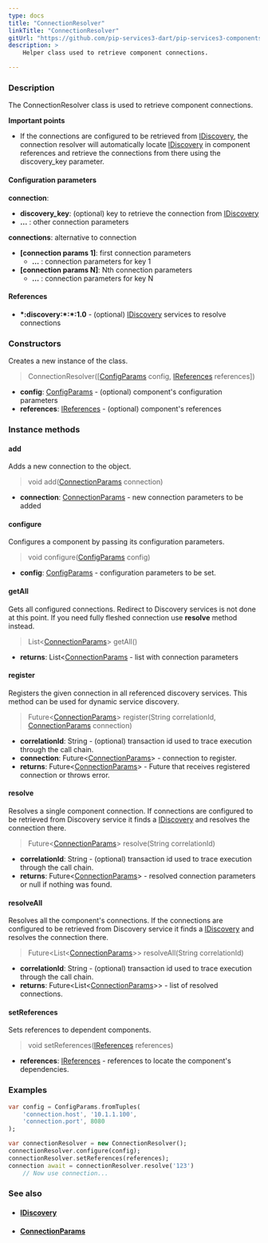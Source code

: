 ```yaml
---
type: docs
title: "ConnectionResolver"
linkTitle: "ConnectionResolver"
gitUrl: "https://github.com/pip-services3-dart/pip-services3-components-dart"
description: >
    Helper class used to retrieve component connections.

---
```


### Description

The ConnectionResolver class is used to retrieve component connections.

**Important points**

- If the connections are configured to be retrieved from [IDiscovery](../idiscovery), the connection resolver will automatically locate [IDiscovery](../idiscovery) in component references and retrieve the connections from there using the discovery_key parameter.

#### Configuration parameters

**connection**:  
- **discovery_key**: (optional) key to retrieve the connection from [IDiscovery](../idiscovery)
- **...** : other connection parameters

**connections**:  alternative to connection
- **[connection params 1]**: first connection parameters
    - **...** :  connection parameters for key 1
- **[connection params N]**: Nth connection parameters
    - **...** : connection parameters for key N

#### References
- **\*:discovery:\*:\*:1.0** - (optional) [IDiscovery](../idiscovery) services to resolve connections




### Constructors
Creates a new instance of the class.

> ConnectionResolver([[ConfigParams](../../../commons/config/config_params) config, [IReferences](../../../commons/refer/ireferences) references])

- **config**: [ConfigParams](../../../commons/config/config_params) - (optional) component's configuration parameters
- **references**: [IReferences](../../../commons/refer/ireferences) - (optional) component's references


### Instance methods

#### add
Adds a new connection to the object.

> void add([ConnectionParams](../connection_params) connection)

- **connection**: [ConnectionParams](../connection_params) - new connection parameters to be added


#### configure
Configures a component by passing its configuration parameters.

> void configure([ConfigParams](../../../commons/config/config_params) config)

- **config**: [ConfigParams](../../../commons/config/config_params) - configuration parameters to be set.


#### getAll
Gets all configured connections.
Redirect to Discovery services is not done at this point.
If you need fully fleshed connection use **resolve** method instead.

> List<[ConnectionParams](../connection_params)> getAll()

- **returns**: List<[ConnectionParams](../connection_params) - list with connection parameters


#### register
Registers the given connection in all referenced discovery services.
This method can be used for dynamic service discovery.

> Future\<[ConnectionParams](../connection_params)\> register(String correlationId, [ConnectionParams](../connection_params) connection)

- **correlationId**: String - (optional) transaction id used to trace execution through the call chain.
- **connection**: Future\<[ConnectionParams](../connection_params)\> - connection to register.
- **returns**: Future\<[ConnectionParams](../connection_params)\> - Future that receives registered connection or throws error.


#### resolve
Resolves a single component connection. If connections are configured to be retrieved
from Discovery service it finds a [IDiscovery](../idiscovery) and resolves the connection there.

> Future<[ConnectionParams](../connection_params)> resolve(String correlationId)

- **correlationId**: String - (optional) transaction id used to trace execution through the call chain.
- **returns**: Future<[ConnectionParams](../connection_params)> - resolved connection parameters or null if nothing was found.


#### resolveAll
Resolves all the component's connections. If the connections are configured to be retrieved
from Discovery service it finds a [IDiscovery](../idiscovery) and resolves the connection there.

> Future\<List\<[ConnectionParams](../connection_params)\>\> resolveAll(String correlationId)

- **correlationId**: String - (optional) transaction id used to trace execution through the call chain.
- **returns**: Future\<List\<[ConnectionParams](../connection_params)\>\> - list of resolved connections.


#### setReferences
Sets references to dependent components.

> void setReferences([IReferences](../../../commons/refer/ireferences) references)

- **references**: [IReferences](../../../commons/refer/ireferences) - references to locate the component's dependencies.


### Examples

```dart
var config = ConfigParams.fromTuples(
    'connection.host', '10.1.1.100',
    'connection.port', 8080
);

var connectionResolver = new ConnectionResolver();
connectionResolver.configure(config);
connectionResolver.setReferences(references);
connection await = connectionResolver.resolve('123')
    // Now use connection...
```

### See also
- #### [IDiscovery](../idiscovery)
- #### [ConnectionParams](../connection_params)
